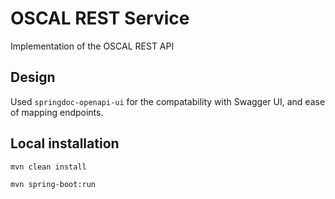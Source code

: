 # OSCAL REST Service
Implementation of the OSCAL REST API

## Design
Used `springdoc-openapi-ui` for the compatability with Swagger UI, and ease of mapping endpoints.

## Local installation

`mvn clean install`

`mvn spring-boot:run`